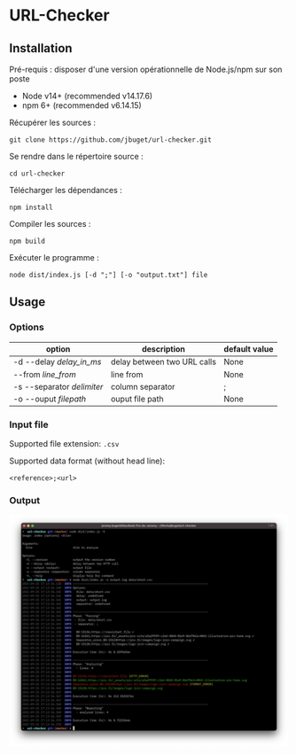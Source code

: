 # URL-Checker

## Installation

Pré-requis : disposer d'une version opérationnelle de Node.js/npm sur son poste
* Node v14+ (recommended v14.17.6)
* npm 6+ (recommended v6.14.15)

Récupérer les sources : 
``` 
git clone https://github.com/jbuget/url-checker.git 
```

Se rendre dans le répertoire source : 
```
cd url-checker
```

Télécharger les dépendances : 
```
npm install
```

Compiler les sources : 
``` 
npm build
```

Exécuter le programme : 
```
node dist/index.js [-d ";"] [-o "output.txt"] file
```

## Usage

### Options

| option | description | default value |
| ------ | ----------- | ------------- |
| -d --delay _delay_in_ms_ | delay between two URL calls | None |
| --from _line_from_ | line from | None |
| -s --separator _delimiter_ | column separator | ; |
| -o --ouput _filepath_ | ouput file path | None |

### Input file

Supported file extension: `.csv`

Supported data format (without head line):
``` 
<reference>;<url>
```

### Output

![Screenshot](docs/url-checker_screenshot.png)

